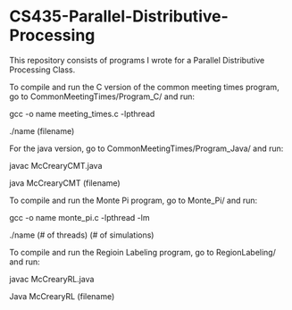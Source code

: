 CS435-Parallel-Distributive-Processing
======================================
This repository consists of programs I wrote for a Parallel Distributive Processing Class.

To compile and run the C version of the common meeting times program, go to CommonMeetingTimes/Program_C/ and run: 

gcc -o name meeting_times.c -lpthread

./name (filename)

For the java version, go to CommonMeetingTimes/Program_Java/ and run:

javac McCrearyCMT.java

java McCrearyCMT (filename)

To compile and run the Monte Pi program, go to Monte_Pi/ and run:

gcc -o name monte_pi.c -lpthread -lm

./name (# of threads) (# of simulations)

To compile and run the Regioin Labeling program, go to RegionLabeling/ and run:

javac McCrearyRL.java

Java McCrearyRL (filename)
